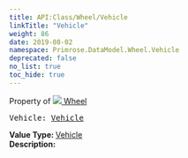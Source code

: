 ```yaml
---
title: API:Class/Wheel/Vehicle
linkTitle: "Vehicle"
weight: 86
date: 2019-08-02
namespace: Primrose.DataModel.Wheel.Vehicle
deprecated: false
no_list: true
toc_hide: true
---
```

Property of <a href="/docs/api-reference/Class/Wheel"><img src="/icons/silk/bullet_black.png"/>&nbsp;Wheel</a>
<pre class="method-declaration">
Vehicle: <a class="type" href="/docs/api-reference/Class/Vehicle">Vehicle</a></pre>
<b>Value Type: </b>
<a class="type" href="/docs/api-reference/Class/Vehicle">Vehicle</a>
<br/>
<b>Description: </b>